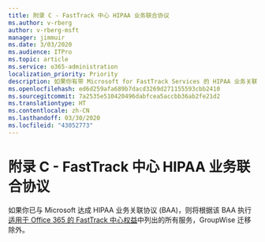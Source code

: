 ```yaml
---
title: 附录 C - FastTrack 中心 HIPAA 业务联合协议
ms.author: v-rberg
author: v-rberg-msft
manager: jimmuir
ms.date: 3/03/2020
ms.audience: ITPro
ms.topic: article
ms.service: o365-administration
localization_priority: Priority
description: 如果你有带 Microsoft for FastTrack Services 的 HIPAA 业务关联协议 (BAA)，FastTrack Center Benefit for Office 365 中列出的所有服务都将包含在 BAA 中，除了：
ms.openlocfilehash: ed6d259afa689b7dacd3269d271155593cbb2410
ms.sourcegitcommit: 7a2535e510420496dabfcea5accbb36ab2fe21d2
ms.translationtype: HT
ms.contentlocale: zh-CN
ms.lasthandoff: 03/30/2020
ms.locfileid: "43052773"
---
```

# <a name="appendix-c---fasttrack-center-hipaa-business-associate-agreement"></a>附录 C - FastTrack 中心 HIPAA 业务联合协议

如果你已与 Microsoft 达成 HIPAA 业务关联协议 (BAA)，则将根据该 BAA 执行[适用于 Office 365 的 FastTrack 中心权益](O365-fasttrack-benefit-for-office-365.md)中列出的所有服务，GroupWise 迁移除外。


